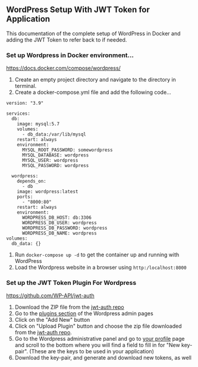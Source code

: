 ## WordPress Setup With JWT Token for Application

This documentation of the complete setup of WordPress in Docker and adding the JWT Token to refer back to if needed.

### Set up Wordpress in Docker environment...

https://docs.docker.com/compose/wordpress/

1. Create an empty project directory and navigate to the directory in terminal.
1. Create a docker-compose.yml file and add the following code...

```
version: "3.9"

services:
  db:
    image: mysql:5.7
    volumes:
      - db_data:/var/lib/mysql
    restart: always
    environment:
      MYSQL_ROOT_PASSWORD: somewordpress
      MYSQL_DATABASE: wordpress
      MYSQL_USER: wordpress
      MYSQL_PASSWORD: wordpress

  wordpress:
    depends_on:
      - db
    image: wordpress:latest
    ports:
      - "8000:80"
    restart: always
    environment:
      WORDPRESS_DB_HOST: db:3306
      WORDPRESS_DB_USER: wordpress
      WORDPRESS_DB_PASSWORD: wordpress
      WORDPRESS_DB_NAME: wordpress
volumes:
  db_data: {}
```

1. Run `docker-compose up -d` to get the container up and running with WordPress
1. Load the Wordpress website in a browser using `http:/localhost:8000`

### Set up the JWT Token Plugin For Wordpress

https://github.com/WP-API/jwt-auth

1. Download the ZIP file from the [jwt-auth repo](https://github.com/WP-API/jwt-auth)
1. Go to the [plugins section](http://localhost:8000/wp-admin/plugins.php) of the Wordpress admin pages
1. Click on the "Add New" button
1. Click on "Upload Plugin" button and choose the zip file downloaded from the [jwt-auth repo](https://github.com/WP-API/jwt-auth).
1. Go to the Wordpress administrative panel and go to [your profile](http://localhost:8000/wp-admin/profile.php) page and scroll to the bottom where you will find a field to fill in for "New key-pair". (These are the keys to be used in your application)
1. Download the key-pair, and generate and download new tokens, as well
